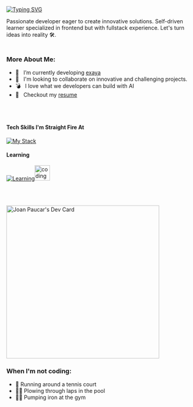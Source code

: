 [![Typing SVG](https://readme-typing-svg.herokuapp.com?font=Pacifico&size=30&pause=1000&color=F97316&repeat=false&random=false&width=435&height=70&lines=Hallo+%F0%9F%91%8B%2C+It's+Joan+Paucar)](https://git.io/typing-svg)

Passionate developer eager to create innovative solutions. Self-driven learner specialized in frontend but with fullstack experience. Let's turn ideas into reality 🛠️. 
<br/>
<br/>
  
### More About Me:

- 🔭 &nbsp; I’m currently developing [exaya](https://github.com/Dv-Joan/exaya)
- 🤝 &nbsp; I'm looking to collaborate on innovative and challenging projects.
- 💣 &nbsp; I love what we developers can build with AI 
- 📝 &nbsp; Checkout my [resume](https://drive.google.com/file/d/1GX_6LA0mHZQXLjNgOFYd78FnFssOvztv/view?usp=sharing)

<br></br>
#### Tech Skills I'm Straight Fire At

[![My Stack](https://skillicons.dev/icons?i=ts,nextjs,tailwind,express,apollo,mysql,mongodb,aws)](https://skillicons.dev)

#### Learning

[![Learning](https://skillicons.dev/icons?i=redis,docker,tensorflow,ae,wordpress)](https://skillicons.dev)<img src="https://media.giphy.com/media/v9lZy0d0A1rp3qg3ff/giphy.gif" alt="coding gif" width="40">

<br></br>

<a href="https://app.daily.dev/joanpaucar"><img src="https://github.com/Dv-Joan/Dv-Joan/blob/main/devcard.svg" width="400" alt="Joan Paucar's Dev Card"/></a>

  ### When I'm not coding:

- 👟 Running around a tennis court
- 🏊‍♂️ Plowing through laps in the pool
- 🏋️‍♂️ Pumping iron at the gym


